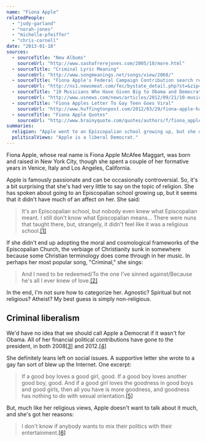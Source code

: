 ```yaml
---
name: "Fiona Apple"
relatedPeople:
  - "judy-garland"
  - "norah-jones"
  - "michelle-pfeiffer"
  - "chris-cornell"
date: "2013-01-18"
sources:
  - sourceTitle: "New Albums"
    sourceUrl: "http://www.sashafrerejones.com/2005/10/more.html"
  - sourceTitle: "Criminal Lyric Meaning"
    sourceUrl: "http://www.songmeanings.net/songs/view/2068/"
  - sourceTitle: "Fiona Apple's Federal Campaign Contribution search results"
    sourceUrl: "http://ns1.newsmeat.com/fec/bystate_detail.php?st=&zip=90067&last=Apple&first=Fiona"
  - sourceTitle: "10 Musicians Who Have Given Big to Obama and Democrats"
    sourceUrl: "http://www.usnews.com/news/articles/2012/09/21/10-musicians-who-have-given-big-to-obama-and-democrats"
  - sourceTitle: "Fiona Apples Letter To Gay Teen Goes Viral"
    sourceUrl: "http://www.huffingtonpost.com/2012/03/29/fiona-apple-handwritten-gay-straight-alliance-letter_n_1387816.html"
  - sourceTitle: "Fiona Apple Quotes"
    sourceUrl: "http://www.brainyquote.com/quotes/authors/f/fiona_apple_2.html"
summaries:
  religion: "Apple went to an Episcopalian school growing up, but she doesn't even know what that means. Probably non-religious."
  politicalViews: "Apple is a liberal Democrat."
---
```


Fiona Apple, whose real name is Fiona Apple McAfee Maggart, was born and raised in New York City, though she spent a couple of her formative years in Venice, Italy and Los Angeles, California.

Apple is famously passionate and can be occasionally controversial. So, it's a bit surprising that she's had very little to say on the topic of religion. She has spoken about going to an Episcopalian school growing up, but it seems that it didn't have much of an affect on her. She said:

>It's an Episcopalian school, but nobody even knew what Episcopalian meant. I still don't know what Episcopalian means… There were nuns that taught there, but, strangely, it didn't feel like it was a religious school.<a class="source-citation" href="#http%3A%2F%2Fwww.sashafrerejones.com%2F2005%2F10%2Fmore.html" title="New Albums">[1]</a>

If she didn't end up adopting the moral and cosmological frameworks of the Episcopalian Church, the verbiage of Christianity sunk in somewhere because some Christian terminology does come through in her music. In perhaps her most popular song, "Criminal," she sings:

>And I need to be redeemed/To the one I've sinned against/Because he's all I ever knew of love.<a class="source-citation" href="#http%3A%2F%2Fwww.songmeanings.net%2Fsongs%2Fview%2F2068%2F" title="Criminal Lyric Meaning">[2]</a>

In the end, I'm not sure how to categorize her. Agnostic? Spiritual but not religious? Atheist? My best guess is simply non-religious.


## Criminal liberalism

We'd have no idea that we should call Apple a Democrat if it wasn't for Obama. All of her financial political contributions have gone to the president, in both 2008<a class="source-citation" href="#http%3A%2F%2Fns1.newsmeat.com%2Ffec%2Fbystate_detail.php%3Fst%3D%26zip%3D90067%26last%3DApple%26first%3DFiona" title="Fiona Apple&apos;s Federal Campaign Contribution search results">[3]</a> and 2012.<a class="source-citation" href="#http%3A%2F%2Fwww.usnews.com%2Fnews%2Farticles%2F2012%2F09%2F21%2F10-musicians-who-have-given-big-to-obama-and-democrats" title="10 Musicians Who Have Given Big to Obama and Democrats">[4]</a>

She definitely leans left on social issues. A supportive letter she wrote to a gay fan sort of blew up the Internet. One excerpt:

>If a good boy loves a good girl, good. If a good boy loves another good boy, good. And if a good girl loves the goodness in good boys and good girls, then all you have is more goodness, and goodness has nothing to do with sexual orientation.<a class="source-citation" href="#http%3A%2F%2Fwww.huffingtonpost.com%2F2012%2F03%2F29%2Ffiona-apple-handwritten-gay-straight-alliance-letter_n_1387816.html" title="Fiona Apples Letter To Gay Teen Goes Viral">[5]</a>

But, much like her religious views, Apple doesn't want to talk about it much, and she's got her reasons:

>I don't know if anybody wants to mix their politics with their entertainment.<a class="source-citation" href="#http%3A%2F%2Fwww.brainyquote.com%2Fquotes%2Fauthors%2Ff%2Ffiona_apple_2.html" title="Fiona Apple Quotes">[6]</a>